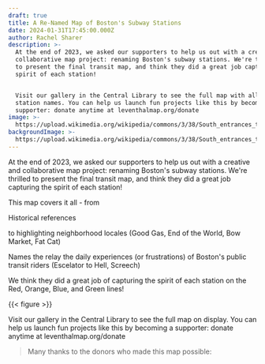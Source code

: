 ```yaml
---
draft: true
title: A Re-Named Map of Boston's Subway Stations
date: 2024-01-31T17:45:00.000Z
author: Rachel Sharer
description: >-
  At the end of 2023, we asked our supporters to help us out with a creative and
  collaborative map project: renaming Boston's subway stations. We're thrilled
  to present the final transit map, and think they did a great job capturing the
  spirit of each station!


  Visit our gallery in the Central Library to see the full map with all the new
  station names. You can help us launch fun projects like this by becoming a
  supporter: donate anytime at leventhalmap.org/donate
image: >-
  https://upload.wikimedia.org/wikipedia/commons/3/38/South_entrances_to_Kenmore_station%2C_1932.jpg
backgroundImage: >-
  https://upload.wikimedia.org/wikipedia/commons/3/38/South_entrances_to_Kenmore_station%2C_1932.jpg
---
```


At the end of 2023, we asked our supporters to help us out with a creative and collaborative map project: renaming Boston's subway stations. We're thrilled to present the final transit map, and think they did a great job capturing the spirit of each station!

This map covers it all - from 

Historical references

to highlighting neighborhood locales (Good Gas, End of the World, Bow Market, Fat Cat)

Names the relay the daily experiences (or frustrations) of Boston's public transit riders (Escelator to Hell, Screech)

We think they did a great job of capturing the spirit of each station on the Red, Orange, Blue, and Green lines!

{{< figure >}}

Visit our gallery in the Central Library to see the full map on display. You can help us launch fun projects like this by becoming a supporter: donate anytime at leventhalmap.org/donate

> Many thanks to the donors who made this map possible:
